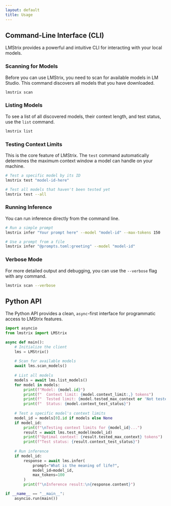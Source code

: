 ```yaml
---
layout: default
title: Usage
---
```


## Command-Line Interface (CLI)

LMStrix provides a powerful and intuitive CLI for interacting with your local models.

### Scanning for Models

Before you can use LMStrix, you need to scan for available models in LM Studio. This command discovers all models that you have downloaded.

```bash
lmstrix scan
```

### Listing Models

To see a list of all discovered models, their context length, and test status, use the `list` command.

```bash
lmstrix list
```

### Testing Context Limits

This is the core feature of LMStrix. The `test` command automatically determines the maximum context window a model can handle on your machine.

```bash
# Test a specific model by its ID
lmstrix test "model-id-here"

# Test all models that haven't been tested yet
lmstrix test --all
```

### Running Inference

You can run inference directly from the command line.

```bash
# Run a simple prompt
lmstrix infer "Your prompt here" --model "model-id" --max-tokens 150

# Use a prompt from a file
lmstrix infer "@prompts.toml:greeting" --model "model-id"
```

### Verbose Mode

For more detailed output and debugging, you can use the `--verbose` flag with any command.

```bash
lmstrix scan --verbose
```

## Python API

The Python API provides a clean, `async`-first interface for programmatic access to LMStrix features.

```python
import asyncio
from lmstrix import LMStrix

async def main():
    # Initialize the client
    lms = LMStrix()
    
    # Scan for available models
    await lms.scan_models()
    
    # List all models
    models = await lms.list_models()
    for model in models:
        print(f"Model: {model.id}")
        print(f"  Context limit: {model.context_limit:,} tokens")
        print(f"  Tested limit: {model.tested_max_context or 'Not tested'}")
        print(f"  Status: {model.context_test_status}")
    
    # Test a specific model's context limits
    model_id = models[0].id if models else None
    if model_id:
        print(f"\nTesting context limits for {model_id}...")
        result = await lms.test_model(model_id)
        print(f"Optimal context: {result.tested_max_context} tokens")
        print(f"Test status: {result.context_test_status}")
    
    # Run inference
    if model_id:
        response = await lms.infer(
            prompt="What is the meaning of life?",
            model_id=model_id,
            max_tokens=100
        )
        print(f"\nInference result:\n{response.content}")

if __name__ == "__main__":
    asyncio.run(main())
```
